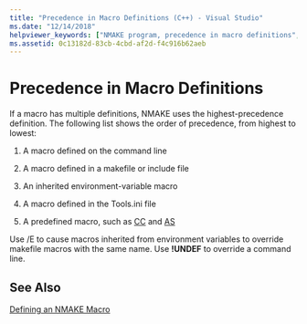 ```yaml
---
title: "Precedence in Macro Definitions (C++) - Visual Studio"
ms.date: "12/14/2018"
helpviewer_keywords: ["NMAKE program, precedence in macro definitions", "macros, precedence"]
ms.assetid: 0c13182d-83cb-4cbd-af2d-f4c916b62aeb
---
```

# Precedence in Macro Definitions

If a macro has multiple definitions, NMAKE uses the highest-precedence definition. The following list shows the order of precedence, from highest to lowest:

1. A macro defined on the command line

1. A macro defined in a makefile or include file

1. An inherited environment-variable macro

1. A macro defined in the Tools.ini file

1. A predefined macro, such as [CC](command-macros-and-options-macros.md) and [AS](command-macros-and-options-macros.md)

Use /E to cause macros inherited from environment variables to override makefile macros with the same name. Use **!UNDEF** to override a command line.

## See Also

[Defining an NMAKE Macro](defining-an-nmake-macro.md)